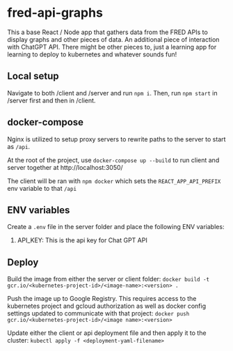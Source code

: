 # fred-api-graphs

This a base React / Node app that gathers data from the FRED APIs to display graphs and other pieces of data.
An additional piece of interaction with ChatGPT API. There might be other pieces to, just a learning app for learning
to deploy to kubernetes and whatever sounds fun!

## Local setup

Navigate to both /client and /server and run `npm i`. Then, run `npm start` in /server first and then in /client.

## docker-compose

Nginx is utilized to setup proxy servers to rewrite paths to the server to start as `/api`.

At the root of the project, use `docker-compose up --build` to run client and server together at http://localhost:3050/

The client will be ran with `npm docker` which sets the `REACT_APP_API_PREFIX` env variable to that `/api`

## ENV variables

Create a `.env` file in the server folder and place the following ENV variables:
1. API_KEY: This is the api key for Chat GPT API

## Deploy

Build the image from either the server or client folder: `docker build -t gcr.io/<kubernetes-project-id>/<image-name>:<version> .`

Push the image up to Google Registry. This requires access to the kubernetes project and gcloud authorization as well as
docker config settings updated to communicate with that project: `docker push gcr.io/<kubernetes-project-id>/<image name>:<version>`

Update either the client or api deployment file and then apply it to the cluster: `kubectl apply -f <deployment-yaml-filename>`
